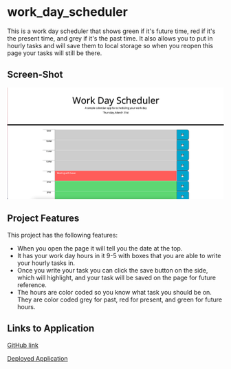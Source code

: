 # work_day_scheduler
This is a work day scheduler that shows green if it's future time, red if it's the present time, and grey if it's the past time. It also allows you to put in hourly tasks and will save them to local storage so when you reopen this page your tasks will still be there.

## Screen-Shot

![This photo shows the application in use with things in different rows. It dose not show the coloring because it was after 5 when the photo was captured](./photo1.png)



## Project Features
This project has the following features:
<ul>
<li> When you open the page it will tell you the date at the top. </li>
<li> It has your work day hours in it 9-5 with boxes that you are able to write your hourly tasks in.</li>
<li> Once you write your task you can click the save button on the side, which will highlight, and your task will be saved on the page for future reference. </li>
<li> The hours are color coded so you know what task you should be on. They are color coded grey for past, red for present, and green for future hours.</li>
</ul>


## Links to Application

<a href="https://github.com/smturner/work_day_scheduler">GitHub link </a>

<a href="https://smturner.github.io/work_day_scheduler/">Deployed Application </a>